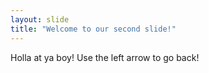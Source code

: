 ```yaml
---
layout: slide
title: "Welcome to our second slide!"
---
```

Holla at ya boy!
Use the left arrow to go back! 
